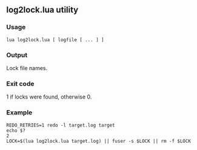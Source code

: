 ## log2lock.lua utility

### Usage

    lua log2lock.lua [ logfile [ ... ] ]

### Output

Lock file names.

### Exit code

1 if locks were found, otherwise 0.

### Example

    REDO_RETRIES=1 redo -l target.log target
    echo $?
    2
    LOCK=$(lua log2lock.lua target.log) || fuser -s $LOCK || rm -f $LOCK



